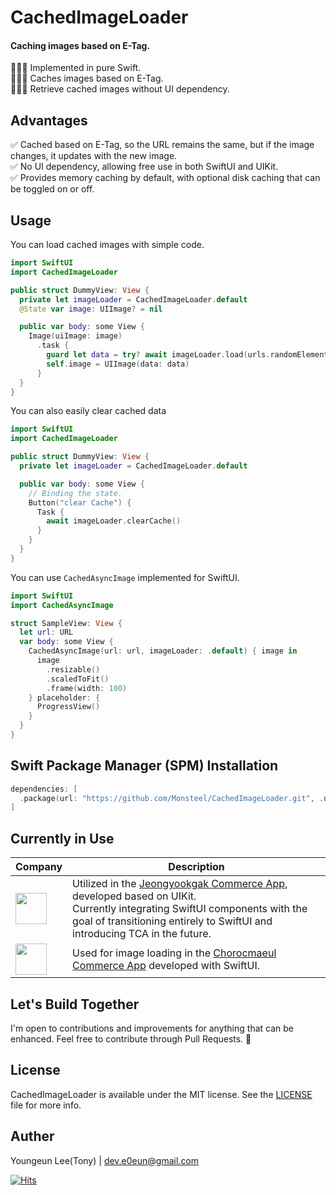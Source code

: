 # CachedImageLoader

#### Caching images based on E-Tag.

💁🏻‍♂️ Implemented in pure Swift.<br>
💁🏻‍♂️ Caches images based on E-Tag.<br>
💁🏻‍♂️ Retrieve cached images without UI dependency.<br>

## Advantages

✅ Cached based on E-Tag, so the URL remains the same, but if the image changes, it updates with the new image.<br>
✅ No UI dependency, allowing free use in both SwiftUI and UIKit.<br>
✅ Provides memory caching by default, with optional disk caching that can be toggled on or off.<br>

## Usage

You can load cached images with simple code.<br>

```swift
import SwiftUI
import CachedImageLoader

public struct DummyView: View {
  private let imageLoader = CachedImageLoader.default
  @State var image: UIImage? = nil

  public var body: some View {
    Image(uiImage: image)
      .task {
        guard let data = try? await imageLoader.load(urls.randomElement()) else { return }
        self.image = UIImage(data: data)
      }
  }
}
```

You can also easily clear cached data

```swift
import SwiftUI
import CachedImageLoader

public struct DummyView: View {
  private let imageLoader = CachedImageLoader.default

  public var body: some View {
    // Binding the state.
    Button("clear Cache") {
      Task {
        await imageLoader.clearCache()
      }
    }
  }
}
```

You can use `CachedAsyncImage` implemented for SwiftUI.<br>

```swift
import SwiftUI
import CachedAsyncImage

struct SampleView: View {
  let url: URL
  var body: some View {
    CachedAsyncImage(url: url, imageLoader: .default) { image in
      image
        .resizable()
        .scaledToFit()
        .frame(width: 100)
    } placeholder: {
      ProgressView()
    }
  }
}
```

## Swift Package Manager (SPM) Installation

```swift
dependencies: [
  .package(url: "https://github.com/Monsteel/CachedImageLoader.git", .upToNextMajor(from: "0.0.1"))
]
```

## Currently in Use

| Company                                                                                                 | Description                                                                                                                                                                                                                                                                                                                                       |
| ------------------------------------------------------------------------------------------------------- | ------------------------------------------------------------------------------------------------------------------------------------------------------------------------------------------------------------------------------------------------------------------------------------------------------------------------------------------------- |
| <img src="https://github.com/user-attachments/assets/ddca8614-c940-425c-a0d1-6a0e8f9d2458" height="50"> | Utilized in the [Jeongyookgak Commerce App](https://apps.apple.com/kr/app/%EC%A0%95%EC%9C%A1%EA%B0%81-%EC%96%B8%EC%A0%9C%EB%82%98-%EC%B4%88%EC%8B%A0%EC%84%A0/id1490984523?l=en-GB), developed based on UIKit.<br> Currently integrating SwiftUI components with the goal of transitioning entirely to SwiftUI and introducing TCA in the future. |
| <img src="https://github.com/user-attachments/assets/f699bbbe-16ff-4c33-a4de-0dadd9d836e6" height="50"> | Used for image loading in the [Chorocmaeul Commerce App](https://apps.apple.com/kr/app/%EC%B4%88%EB%A1%9D%EB%A7%88%EC%9D%84-%EC%B9%9C%ED%99%98%EA%B2%BD-%EC%9C%A0%EA%B8%B0%EB%86%8D-no-1/id1144455477) developed with SwiftUI.                                                                                                                    |

## Let's Build Together

I'm open to contributions and improvements for anything that can be enhanced.
Feel free to contribute through Pull Requests. 🙏

## License

CachedImageLoader is available under the MIT license. See the [LICENSE](https://github.com/Monsteel/ReactorViewStore/tree/main/LICENSE) file for more info.

## Auther

Youngeun Lee(Tony) | dev.e0eun@gmail.com

[![Hits](https://hits.seeyoufarm.com/api/count/incr/badge.svg?url=https%3A%2F%2Fgithub.com%2FMonsteel%2FCachedImageLoader&count_bg=%2379C83D&title_bg=%23555555&icon=&icon_color=%23E7E7E7&title=hits&edge_flat=false)](https://hits.seeyoufarm.com)
